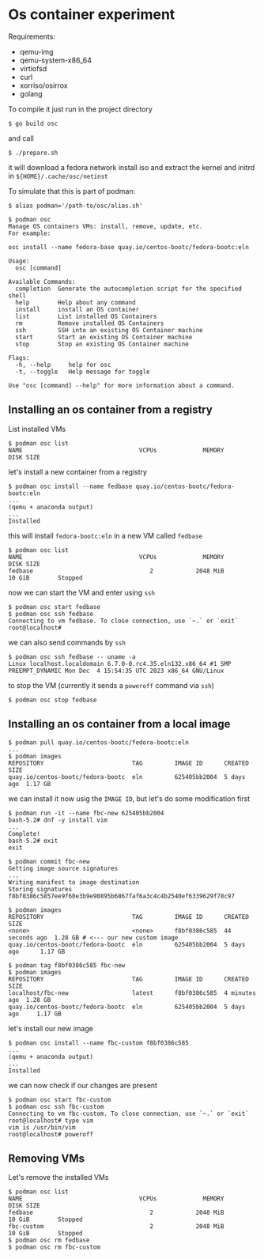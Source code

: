 # Os container experiment
Requirements:
- qemu-img
- qemu-system-x86_64
- virtiofsd
- curl
- xorriso/osirrox
- golang

To compile it just run in the project directory
```shell
$ go build osc
```
and call
```shell
$ ./prepare.sh
```
it will download a fedora network install iso and extract the kernel and initrd in `${HOME}/.cache/osc/netinst`

To simulate that this is part of podman:
```shell
$ alias podman='/path-to/osc/alias.sh'
```

```shell
$ podman osc
Manage OS containers VMs: install, remove, update, etc. 
For example:

osc install --name fedora-base quay.io/centos-bootc/fedora-bootc:eln

Usage:
  osc [command]

Available Commands:
  completion  Generate the autocompletion script for the specified shell
  help        Help about any command
  install     install an OS container
  list        List installed OS Containers
  rm          Remove installed OS Containers
  ssh         SSH into an existing OS Container machine
  start       Start an existing OS Container machine
  stop        Stop an existing OS Container machine

Flags:
  -h, --help     help for osc
  -t, --toggle   Help message for toggle

Use "osc [command] --help" for more information about a command.
```

## Installing an os container from a registry

List installed VMs
```shell
$ podman osc list
NAME                           		 VCPUs 		       MEMORY 		       DISK SIZE
```

let's install a new container from a registry
```shell
$ podman osc install --name fedbase quay.io/centos-bootc/fedora-bootc:eln
...
(qemu + anaconda output)
...
Installed
```
this will install `fedora-bootc:eln` in a new VM called `fedbase`

```shell
$ podman osc list
NAME                           		 VCPUs 		       MEMORY 		       DISK SIZE
fedbase                        		    2 		     2048 MiB 		          10 GiB 	    Stopped
```

now we can start the VM and enter using `ssh`

```shell
$ podman osc start fedbase
$ podman osc ssh fedbase
Connecting to vm fedbase. To close connection, use `~.` or `exit`
root@localhost#  
```

we can also send commands by `ssh` 
```shell
$ podman osc ssh fedbase -- uname -a
Linux localhost.localdomain 6.7.0-0.rc4.35.eln132.x86_64 #1 SMP PREEMPT_DYNAMIC Mon Dec  4 15:54:35 UTC 2023 x86_64 GNU/Linux
```
to stop the VM (currently it sends a `poweroff` command via `ssh`)
```shell
$ podman osc stop fedbase
```

## Installing an os container from a local image
```shell
$ podman pull quay.io/centos-bootc/fedora-bootc:eln
...
$ podman images
REPOSITORY                         TAG         IMAGE ID      CREATED     SIZE
quay.io/centos-bootc/fedora-bootc  eln         625405bb2004  5 days ago  1.17 GB
```
we can install it now usig the `IMAGE ID`, but let's do some modification first
```shell
$ podman run -it --name fbc-new 625405bb2004
bash-5.2# dnf -y install vim
...
Complete!
bash-5.2# exit
exit
```
```shell
$ podman commit fbc-new
Getting image source signatures
...
Writing manifest to image destination
Storing signatures
f8bf0386c5857ee9f60e3b9e90895b6867faf6a3c4c4b2540ef6339629f78c97
```
```shell
$ podman images
REPOSITORY                         TAG         IMAGE ID      CREATED         SIZE
<none>                             <none>      f8bf0386c585  44 seconds ago  1.28 GB # <--- our new custom image
quay.io/centos-bootc/fedora-bootc  eln         625405bb2004  5 days ago      1.17 GB
  
$ podman tag f8bf0386c585 fbc-new
$ podman images
REPOSITORY                         TAG         IMAGE ID      CREATED        SIZE
localhost/fbc-new                  latest      f8bf0386c585  4 minutes ago  1.28 GB
quay.io/centos-bootc/fedora-bootc  eln         625405bb2004  5 days ago     1.17 GB
```

let's install our new image
```shell
$ podman osc install --name fbc-custom f8bf0386c585
...
(qemu + anaconda output)
...
Installed
```

we can now check if our changes are present
```shell
$ podman osc start fbc-custom
$ podman osc ssh fbc-custom
Connecting to vm fbc-custom. To close connection, use `~.` or `exit`
root@localhost# type vim
vim is /usr/bin/vim
root@localhost# poweroff 
```
## Removing VMs

Let's remove the installed VMs
```shell
$ podman osc list
NAME                           		 VCPUs 		       MEMORY 		       DISK SIZE
fedbase                        		    2 		     2048 MiB 		          10 GiB 	    Stopped
fbc-custom                     		    2 		     2048 MiB 		          10 GiB 	    Stopped
$ podman osc rm fedbase
$ podman osc rm fbc-custom
```

